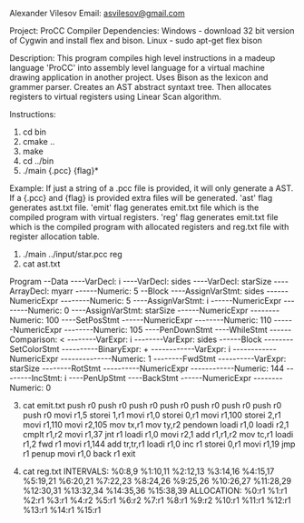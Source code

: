 Alexander Vilesov
Email: asvilesov@gmail.com

Project: ProCC Compiler
Dependencies: Windows - download 32 bit version of Cygwin and install flex and bison. Linux - sudo apt-get flex bison

Description: This program compiles high level instructions in a madeup language 'ProCC' into assembly level language for a virtual machine drawing application in another project.
Uses Bison as the lexicon and grammer parser. Creates an AST abstract syntaxt tree. Then allocates registers to virtual registers using Linear Scan algorithm. 

Instructions:
1) cd bin
2) cmake ..
3) make
4) cd ../bin
5) ./main {.pcc} {flag}*

Example:
If just a string of a .pcc file is provided, it will only generate a AST.
If a {.pcc} and {flag} is provided extra files will be generated.
 'ast' flag generates ast.txt file. 
 'emit' flag generates emit.txt file which is the compiled program with virtual registers.
 'reg' flag generates emit.txt file which is the compiled program with allocated registers and reg.txt file with register allocation table.

1) ./main ../input/star.pcc reg
2) cat ast.txt

Program
--Data
----VarDecl: i
----VarDecl: sides
----VarDecl: starSize
----ArrayDecl: myarr
------Numeric: 5
--Block
----AssignVarStmt: sides
------NumericExpr
--------Numeric: 5
----AssignVarStmt: i
------NumericExpr
--------Numeric: 0
----AssignVarStmt: starSize
------NumericExpr
--------Numeric: 100
----SetPosStmt
------NumericExpr
--------Numeric: 110
------NumericExpr
--------Numeric: 105
----PenDownStmt
----WhileStmt
------Comparison: <
--------VarExpr: i
--------VarExpr: sides
------Block
--------SetColorStmt
----------BinaryExpr: +
------------VarExpr: i
------------NumericExpr
--------------Numeric: 1
--------FwdStmt
----------VarExpr: starSize
--------RotStmt
----------NumericExpr
------------Numeric: 144
--------IncStmt: i
----PenUpStmt
----BackStmt
------NumericExpr
--------Numeric: 0

3) cat emit.txt
push r0
push r0
push r0
push r0
push r0
push r0
push r0
push r0
movi r1,5
storei 1,r1
movi r1,0
storei 0,r1
movi r1,100
storei 2,r1
movi r1,110
movi r2,105
mov tx,r1
mov ty,r2
pendown
loadi r1,0
loadi r2,1
cmplt r1,r2
movi r1,37
jnt r1
loadi r1,0
movi r2,1
add r1,r1,r2
mov tc,r1
loadi r1,2
fwd r1
movi r1,144
add tr,tr,r1
loadi r1,0
inc r1
storei 0,r1
movi r1,19
jmp r1
penup
movi r1,0
back r1
exit

4) cat reg.txt
INTERVALS:
%0:8,9
%1:10,11
%2:12,13
%3:14,16
%4:15,17
%5:19,21
%6:20,21
%7:22,23
%8:24,26
%9:25,26
%10:26,27
%11:28,29
%12:30,31
%13:32,34
%14:35,36
%15:38,39
ALLOCATION:
%0:r1
%1:r1
%2:r1
%3:r1
%4:r2
%5:r1
%6:r2
%7:r1
%8:r1
%9:r2
%10:r1
%11:r1
%12:r1
%13:r1
%14:r1
%15:r1
